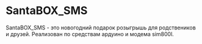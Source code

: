 # SantaBOX_SMS
SantaBOX_SMS - это новогодний подарок розыгрышь для родствеников и друзей. Реализован по средствам ардуино и модема sim800l.
